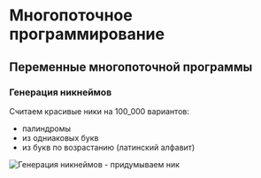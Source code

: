# Многопоточное программирование

## Переменные многопоточной программы

### Генерация никнеймов
  
Считаем красивые ники на 100_000 вариантов:
- палиндромы
- из одниаковых букв
- из букв по возрастанию (латинский алфавит)

![Генерация никнеймов - придумываем ник](https://i.ytimg.com/vi/047SCZ8nE8A/maxresdefault.jpg )

